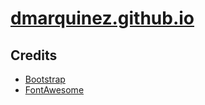 # [dmarquinez.github.io](dmarquinez.github.io)
## Credits
- [Bootstrap](http://getbootstrap.com/)
- [FontAwesome](http://fortawesome.github.io/Font-Awesome/)
